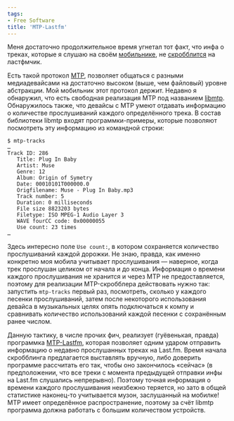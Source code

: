 ```yaml
---
tags:
- Free Software
title: 'MTP-Lastfm'
---
```


Меня достаточно продолжительное время угнетал тот факт, что инфа о
треках, которые я слушаю на своём [мобильнике][], не [скробблится][] на
ластфмчик.

Есть такой протокол [MTP][], позволяет общаться с разными медиадевайсами
на достаточно высоком (выше, чем файловый) уровне абстракции. Мой
мобильник этот протокол держит. Недавно я обнаружил, что есть свободная
реализация MTP под названием [libmtp][MTP]. Обнаружилось также, что
девайсы с MTP умеют отдавать информацию о количестве прослушиваний
каждого определённого трека. В состав библиотеки libmtp входят
программки-примеры, которые позволяют посмотреть эту информацию из
командной строки:

    $ mtp-tracks
    …
    Track ID: 286
       Title: Plug In Baby
       Artist: Muse
       Genre: 12
       Album: Origin of Symetry
       Date: 00010101T000000.0
       Origfilename: Muse - Plug In Baby.mp3
       Track number: 5
       Duration: 0 milliseconds
       File size 8823203 bytes
       Filetype: ISO MPEG-1 Audio Layer 3
       WAVE fourCC code: 0x00000055
       Use count: 23 times
    …

Здесь интересно поле `Use count:`, в котором сохраняется количество
прослушиваний каждой дорожки. Не знаю, правда, как именно конкретно моя
мобила учитывает прослушивания — наверное, когда трек прослушан целиком
от начала и до конца. Информация о времени каждого прослушивания не
хранится и через MTP не предоставляется, поэтому для реализации
MTP-скробблера действовать нужно так: запустить `mtp-tracks` первый раз,
посмотреть, сколько у каждого песенки прослушиваний, затем после
некоторого использования девайса в музыкальных целях опять подключаться
к компу и сравнивать количество использований каждой песенки с
сохранённым ранее числом.

Данную тактику, в числе прочих фич, реализует (гуёвенькая, правда)
программка [MTP-Lastfm][], которая позволяет одним ударом отправить
информацию о недавно прослушанных треках на Last.fm. Время начала
скробблинга предлагается выставлять вручную, либо доверить программе
рассчитать его так, чтобы оно закончилось «сейчас» (в предположении, что
все треки с момента предыдущей отправки инфы на Last.fm слушались
непрерывно). Поэтому точная информация о времени каждого прослушивания
неизбежно теряется, но зато в общей статистике наконец-то учитывается
музон, заслушанный на мобилке! MTP имеет определённое распространение,
поэтому за счёт libmtp программа должна работать с большим количеством
устройств.

  [мобильнике]: http://dzhus.org/blog/entry/512/
    "W595"
  [скробблится]: http://dzhus.org/blog/entry/what-is-lastfm/
  [MTP]: http://en.wikipedia.org/wiki/Media_Transfer_Protocol
  [MTP-Lastfm]: http://github.com/woodenbrick/mtp-lastfm/
